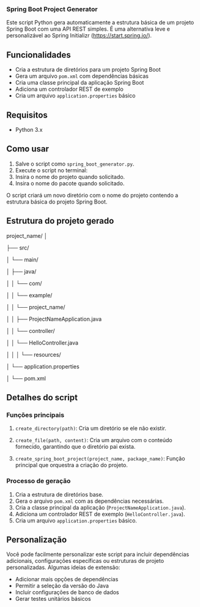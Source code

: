 ### Spring Boot Project Generator

Este script Python gera automaticamente a estrutura básica de um projeto Spring Boot com uma API REST simples. É uma alternativa leve e personalizável ao Spring Initializr (https://start.spring.io/).

## Funcionalidades

- Cria a estrutura de diretórios para um projeto Spring Boot
- Gera um arquivo `pom.xml` com dependências básicas
- Cria uma classe principal da aplicação Spring Boot
- Adiciona um controlador REST de exemplo
- Cria um arquivo `application.properties` básico

## Requisitos

- Python 3.x

## Como usar

1. Salve o script como `spring_boot_generator.py`.
2. Execute o script no terminal:
3. Insira o nome do projeto quando solicitado.
4. Insira o nome do pacote quando solicitado.

O script criará um novo diretório com o nome do projeto contendo a estrutura básica do projeto Spring Boot.

## Estrutura do projeto gerado

project_name/
│

├── src/

│ └── main/

│ ├── java/

│ │ └── com/

│ │ └── example/

│ │ └── project_name/

│ │ ├── ProjectNameApplication.java

│ │ └── controller/

│ │ └── HelloController.java

│ │
│ └── resources/

│ └── application.properties

│
└── pom.xml

## Detalhes do script

### Funções principais

1. `create_directory(path)`: Cria um diretório se ele não existir.

2. `create_file(path, content)`: Cria um arquivo com o conteúdo fornecido, garantindo que o diretório pai exista.

3. `create_spring_boot_project(project_name, package_name)`: Função principal que orquestra a criação do projeto.

### Processo de geração

1. Cria a estrutura de diretórios base.
2. Gera o arquivo `pom.xml` com as dependências necessárias.
3. Cria a classe principal da aplicação (`ProjectNameApplication.java`).
4. Adiciona um controlador REST de exemplo (`HelloController.java`).
5. Cria um arquivo `application.properties` básico.

## Personalização

Você pode facilmente personalizar este script para incluir dependências adicionais, configurações específicas ou estruturas de projeto personalizadas. Algumas ideias de extensão:

- Adicionar mais opções de dependências
- Permitir a seleção da versão do Java
- Incluir configurações de banco de dados
- Gerar testes unitários básicos
